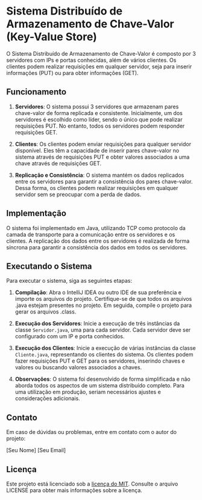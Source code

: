 # Sistema Distribuído de Armazenamento de Chave-Valor (Key-Value Store)

O Sistema Distribuído de Armazenamento de Chave-Valor é composto por 3 servidores com IPs e portas conhecidas, além de vários clientes. Os clientes podem realizar requisições em qualquer servidor, seja para inserir informações (PUT) ou para obter informações (GET).

## Funcionamento

1. **Servidores**: O sistema possui 3 servidores que armazenam pares chave-valor de forma replicada e consistente. Inicialmente, um dos servidores é escolhido como líder, sendo o único que pode realizar requisições PUT. No entanto, todos os servidores podem responder requisições GET.

2. **Clientes**: Os clientes podem enviar requisições para qualquer servidor disponível. Eles têm a capacidade de inserir pares chave-valor no sistema através de requisições PUT e obter valores associados a uma chave através de requisições GET.

3. **Replicação e Consistência**: O sistema mantém os dados replicados entre os servidores para garantir a consistência dos pares chave-valor. Dessa forma, os clientes podem realizar requisições em qualquer servidor sem se preocupar com a perda de dados.

## Implementação

O sistema foi implementado em Java, utilizando TCP como protocolo da camada de transporte para a comunicação entre os servidores e os clientes. A replicação dos dados entre os servidores é realizada de forma síncrona para garantir a consistência dos dados em todos os servidores.

## Executando o Sistema

Para executar o sistema, siga as seguintes etapas:

1. **Compilação**: Abra o IntelliJ IDEA ou outro IDE de sua preferência e importe os arquivos do projeto. Certifique-se de que todos os arquivos .java estejam presentes no projeto. Em seguida, compile o projeto para gerar os arquivos .class.

2. **Execução dos Servidores**: Inicie a execução de três instâncias da classe `Servidor.java`, uma para cada servidor. Cada servidor deve ser configurado com um IP e porta conhecidos.

3. **Execução dos Clientes**: Inicie a execução de várias instâncias da classe `Cliente.java`, representando os clientes do sistema. Os clientes podem fazer requisições PUT e GET para os servidores, inserindo chaves e valores ou buscando valores associados a chaves.

4. **Observações**: O sistema foi desenvolvido de forma simplificada e não aborda todos os aspectos de um sistema distribuído completo. Para uma utilização em produção, seriam necessários ajustes e considerações adicionais.

## Contato

Em caso de dúvidas ou problemas, entre em contato com o autor do projeto:

[Seu Nome]
[Seu Email]

## Licença

Este projeto está licenciado sob a [licença do MIT](https://opensource.org/licenses/MIT). Consulte o arquivo LICENSE para obter mais informações sobre a licença.
